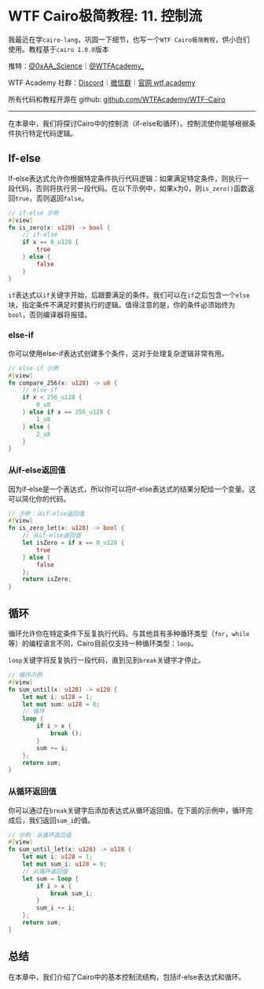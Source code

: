 # WTF Cairo极简教程: 11. 控制流

我最近在学`cairo-lang`，巩固一下细节，也写一个`WTF Cairo极简教程`，供小白们使用。教程基于`cairo 1.0.0`版本

推特：[@0xAA_Science](https://twitter.com/0xAA_Science)｜[@WTFAcademy_](https://twitter.com/WTFAcademy_)

WTF Academy 社群：[Discord](https://discord.wtf.academy)｜[微信群](https://docs.google.com/forms/d/e/1FAIpQLSe4KGT8Sh6sJ7hedQRuIYirOoZK_85miz3dw7vA1-YjodgJ-A/viewform?usp=sf_link)｜[官网 wtf.academy](https://wtf.academy)

所有代码和教程开源在 github: [github.com/WTFAcademy/WTF-Cairo](https://github.com/WTFAcademy/WTF-Cairo)

---

在本章中，我们将探讨Cairo中的控制流（if-else和循环）。控制流使你能够根据条件执行特定代码逻辑。

## If-else

If-else表达式允许你根据特定条件执行代码逻辑：如果满足特定条件，则执行一段代码，否则将执行另一段代码。在以下示例中，如果x为0，则`is_zero()`函数返回`true`，否则返回`false`。

```rust
// if-else 示例
#[view]
fn is_zero(x: u128) -> bool {
    // if-else
    if x == 0_u128 {
        true
    } else {
        false
    }
}
```

`if`表达式以`if`关键字开始，后跟要满足的条件。我们可以在`if`之后包含一个`else`块，指定条件不满足时要执行的逻辑。值得注意的是，你的条件必须始终为`bool`，否则编译器将报错。

### else-if

你可以使用else-if表达式创建多个条件，这对于处理复杂逻辑非常有用。

```rust
// else-if 示例
#[view]
fn compare_256(x: u128) -> u8 {
    // else-if
    if x < 256_u128 {
        0_u8
    } else if x == 256_u128 {
        1_u8
    } else {
        2_u8
    }
}
```

### 从if-else返回值

因为if-else是一个表达式，所以你可以将if-else表达式的结果分配给一个变量。这可以简化你的代码。

```rust
// 示例：从if-else返回值
#[view]
fn is_zero_let(x: u128) -> bool {
    // 从if-else返回值
    let isZero = if x == 0_u128 {
        true
    } else {
        false
    };
    return isZero;
}
```

## 循环

循环允许你在特定条件下反复执行代码。与其他具有多种循环类型（`for`，`while`等）的编程语言不同，Cairo目前仅支持一种循环类型：`loop`。

`loop`关键字将反复执行一段代码，直到见到`break`关键字才停止。

```rust
// 循环示例
#[view]
fn sum_until(x: u128) -> u128 {
    let mut i: u128 = 1;
    let mut sum: u128 = 0;
    // 循环
    loop {
        if i > x {
            break ();
        }
        sum += i;
    };
    return sum;
}
```


### 从循环返回值

你可以通过在`break`关键字后添加表达式从循环返回值。在下面的示例中，循环完成后，我们返回`sum_i`的值。

```rust
// 示例：从循环返回值
#[view]
fn sum_until_let(x: u128) -> u128 {
    let mut i: u128 = 1;
    let mut sum_i: u128 = 0;
    // 从循环返回值
    let sum = loop {
        if i > x {
            break sum_i;
        }
        sum_i += i;
    };
    return sum;
}
```

## 总结

在本章中，我们介绍了Cairo中的基本控制流结构，包括if-else表达式和循环。